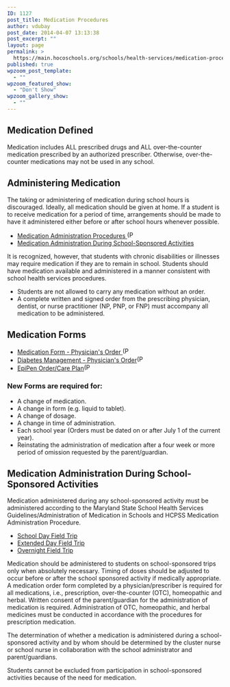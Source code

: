 ```yaml
---
ID: 1127
post_title: Medication Procedures
author: vdubay
post_date: 2014-04-07 13:13:38
post_excerpt: ""
layout: page
permalink: >
  https://main.hocoschools.org/schools/health-services/medication-procedures/
published: true
wpzoom_post_template:
  - ""
wpzoom_featured_show:
  - "Don't Show"
wpzoom_gallery_show:
  - ""
---
```

<h2>Medication Defined</h2>

<p>Medication includes ALL prescribed drugs and ALL over-the-counter medication prescribed by an authorized prescriber. Otherwise, over-the-counter medications may not be used in any school.</p>

<h2>Administering Medication</h2>

<p>The taking or administering of medication during school hours is discouraged. Ideally, all medication should be given at home. If a student is to receive medication for a period of time, arrangements should be made to have it administered either before or after school hours whenever possible.</p>

<ul>
  <li><a href="/f/schools/health/med_admin_proc.pdf">Medication Administration Procedures <img alt="(PDF)" src="/f/images/bullet-pdf.gif" width="16" height="16" align="bottom" border="0" /></a></li>
  <li><a href="#trips"> Medication Administration During School-Sponsored Activities</a></li>
</ul>

<p>It is recognized, however, that students with chronic disabilities or illnesses may require medication if they are to remain in school. Students should have medication available and administered in a manner consistent with school health services procedures.</p>

<ul>
  <li>Students are not allowed to carry any medication without an order.</li>
  <li>A complete written and signed order from the prescribing physician, dentist, or nurse practitioner (NP, PNP, or FNP) must accompany all medication to be administered.</li>
</ul>

<h2>Medication Forms</h2>

<ul>
  <li><a href="/f/aboutus/medform_physorder.pdf">Medication Form - Physician's Order <img alt="(PDF)" src="/f/images/bullet-pdf.gif" width="16" height="16" align="bottom" border="0" /></a></li>
  <li><a href="/f/aboutus/medform_diabetesmngmt.pdf">Diabetes Management - Physician's Order<img alt="(PDF)" src="/f/images/bullet-pdf.gif" width="16" height="16" align="bottom" border="0" /></a></li>
  <li><a href="/f/schools/health/epipenorder-careplan.pdf">EpiPen Order/Care Plan<img alt="(PDF)" src="/f/images/bullet-pdf.gif" width="16" height="16" align="bottom" border="0" /></a></li>
</ul>

<h3>New Forms are required for:</h3>

<ul>
  <li>A change of medication.</li>
  <li>A change in form (e.g. liquid to tablet).</li>
  <li>A change of dosage.</li>
  <li>A change in time of administration.</li>
  <li>Each school year (Orders must be dated on or after July 1 of the current year).</li>
  <li>Reinstating the administration of medication after a four week or more period of omission requested by the parent/guardian.</li>
</ul>

<h2><a name="trips"></a> Medication Administration During School-Sponsored Activities</h2>

<p>Medication administered during any school-sponsored activity must be administered according to the Maryland State School Health Services Guidelines/Administration of Medication in Schools and HCPSS Medication Administration Procedure.</p>

<ul>
  <li><a href="/schools/health-services/day-field-trip-medication-procedures/">School Day Field Trip</a></li>
  <li><a href="/schools/health-services/extended-day-trip-medication-procedures/">Extended Day Field Trip</a></li>
  <li><a href="/schools/health-services/overnight-field-trip-medication-procedures/">Overnight Field Trip</a></li>
</ul>

<p>Medication should be administered to students on school-sponsored trips only when absolutely necessary. Timing of doses should be adjusted to occur before or after the school sponsored activity if medically appropriate. A medication order form completed by a physician/prescriber is required for all medications, i.e., prescription, over-the-counter (OTC), homeopathic and herbal. Written consent of the parent/guardian for the administration of medication is required. Administration of OTC, homeopathic, and herbal medicines must be conducted in accordance with the procedures for prescription medication.</p>

<p>The determination of whether a medication is administered during a school-sponsored activity and by whom should be determined by the cluster nurse or school nurse in collaboration with the school administrator and parent/guardians.</p>

<p>Students cannot be excluded from participation in school-sponsored activities because of the need for medication.</p>